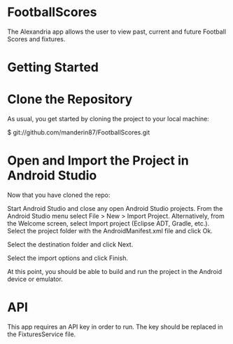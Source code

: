 # FootballScores

The Alexandria app allows the user to view past, current and future Football Scores and fixtures.

# Getting Started

# Clone the Repository

As usual, you get started by cloning the project to your local machine:

$ git://github.com/manderin87/FootballScores.git

# Open and Import the Project in Android Studio

Now that you have cloned the repo:

Start Android Studio and close any open Android Studio projects.
From the Android Studio menu select File > New > Import Project.
Alternatively, from the Welcome screen, select Import project (Eclipse ADT, Gradle, etc.).
Select the project folder with the AndroidManifest.xml file and click Ok.

Select the destination folder and click Next.

Select the import options and click Finish.

At this point, you should be able to build and run the project in the Android device or emulator.

# API

This app requires an API key in order to run. The key should be replaced in the FixturesService file.
